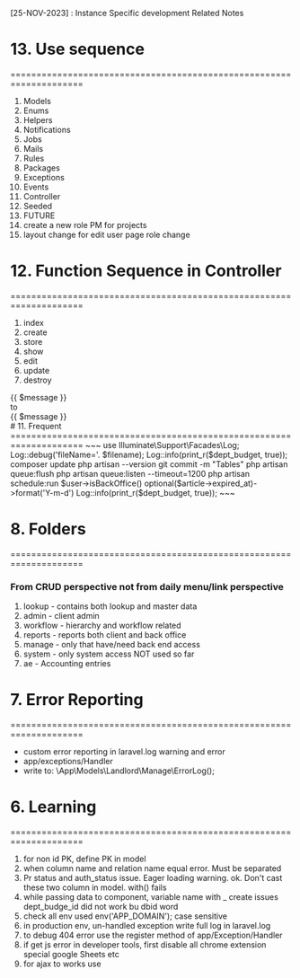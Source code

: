 [25-NOV-2023] : Instance Specific development Related Notes

# 13. Use sequence 
====================================================================
1. Models
2. Enums
3. Helpers
4. Notifications
5. Jobs
6. Mails
7. Rules
8. Packages
9. Exceptions
10. Events
11. Controller
12. Seeded
13. FUTURE 
1. create a new role PM for projects
2. layout change for edit user page role change

# 12. Function Sequence in Controller 
====================================================================
1. index
2. create
3. store
4. show
5. edit
6. update
6. destroy

<div class="text-danger text-xs">{{ $message }}</div>
to
<div class="small text-danger">{{ $message }}</div>
# 11. Frequent 
====================================================================
~~~
use Illuminate\Support\Facades\Log;
Log::debug('fileName='. $filename);
Log::info(print_r($dept_budget, true));
composer update
php artisan --version
git commit -m "Tables"
php artisan queue:flush
php artisan queue:listen --timeout=1200
php artisan schedule:run
$user->isBackOffice()
<i class="bi {{ ($menu->enable ? 'bi-bell-slash' : 'bi-bell') }} " style="font-size: 1.3rem;"></i>
optional($article->expired_at)->format('Y-m-d')
Log::info(print_r($dept_budget, true));
~~~


# 8. Folders 
====================================================================
### From CRUD perspective not from daily menu/link perspective
1. lookup	- contains both lookup and master data
2. admin	- client admin
3. workflow	- hierarchy and workflow related
4. reports	- reports both client and back office
5. manage	- only that have/need back end access
6. system	- only system access NOT used so far
7. ae		- Accounting entries


# 7. Error Reporting 
====================================================================
- custom error reporting in laravel.log warning and error 
- app/exceptions/Handler
- write to: \App\Models\Landlord\Manage\ErrorLog();


# 6. Learning 
====================================================================
1. for non id PK, define PK in model
2. when column name and relation name equal error. Must be separated
3. Pr status and auth_status issue. Eager loading warning. ok. Don't cast these two column in model. with() fails
4. while passing data to component, variable name with _ create issues dept_budge_id did not work bu dbid word
4. check all env used env('APP_DOMAIN'); case sensitive
5. in production env, un-handled exception write full log in laravel.log
6. to debug 404 error use the register method of app/Exception/Handler
7. if get js error in developer tools, first disable all chrome extension special google Sheets etc
8. for ajax to works use <script type="module"> not <script type="text/javascript">
9. sweetalert2 confirmation on form post account/generate.blade.php
10. 

# 5. Set Environment 
====================================================================
~~~
.env =>  APP_DOMAIN=anypo.net # Custom
app.php => 'domain' => env('APP_DOMAIN', 'localhost'),
Log::debug("app.names= ".config('app.name') );
Log::debug("app.domain= ".config('app.domain') );
Log::debug("app.url= ".config('app.url') );
D:\laravel\anypo\config/akk.php
~~~

# 4. Authorization, CRUD and Homepage 
====================================================================
- ref: laravel-CRUD.txt
- https://laracasts.com/discuss/channels/laravel/make-my-root-login-page
- Route::get('/', [App\Http\Controllers\Auth\LoginController::class, 'showLoginForm'])->name('/login');

# 3. Route 
====================================================================
~~~
Route::post('password/email', [
	'as' => 'laravel.password.email',
	'uses' => 'App\Http\Controllers\Auth\ForgotPasswordController@sendResetLinkEmail'
]);

Route::get('password/reset', [
	'as' => 'laravel.password.request',
	'uses' => 'App\Http\Controllers\Auth\ForgotPasswordController@showLinkRequestForm'
]);
~~~

# 2. Generate dummy chart data screenshot 
====================================================================
- TestController => run()
- //ChartData::budget();
- //ChartData::deptBudget();
- //ChartData::project();
- ChartData::supplier();
- echo "Done";
- exit;

# 1. Setup->config 
====================================================================
- $_landlord_setup -> _config

